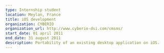 ```yaml
---
type: Internship student
location: Meylan, France
title: iOS development
organization: CYBERIO
organization_url: http://www.cyberio-dsi.com/cmsms/
start_date: 01 april 2011
end_date: 31 august 2011
description: Portability of an existing desktop application on iOS.
---
```

